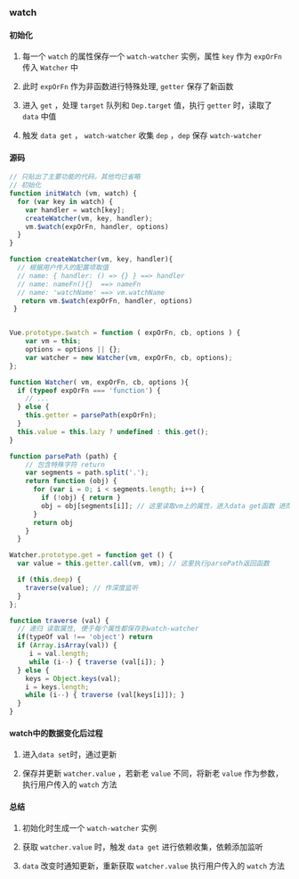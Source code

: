 ### watch

#### 初始化

1. 每一个 `watch` 的属性保存一个 `watch-watcher` 实例，属性 `key` 作为 `expOrFn` 传入 `Watcher` 中

2. 此时 `expOrFn` 作为非函数进行特殊处理, `getter` 保存了新函数

3. 进入 `get` ，处理 `target` 队列和 `Dep.target` 值，执行 `getter` 时，读取了 `data` 中值
   
4. 触发 `data get` ， `watch-watcher` 收集 `dep` ，`dep` 保存 `watch-watcher`
   
#### 源码

```js
// 只贴出了主要功能的代码，其他均已省略
// 初始化
function initWatch (vm, watch) {
  for (var key in watch) {
    var handler = watch[key];
    createWatcher(vm, key, handler);
    vm.$watch(expOrFn, handler, options)
  }
}

function createWatcher(vm, key, handler){
  // 根据用户传入的配置项取值 
  // name: { handler: () => {} } ==> handler
  // name: nameFn(){}  ==> nameFn
  // name: 'watchName' ==> vm.watchName
   return vm.$watch(expOrFn, handler, options)
 }


Vue.prototype.$watch = function ( expOrFn, cb, options ) {
    var vm = this;
    options = options || {};
    var watcher = new Watcher(vm, expOrFn, cb, options);
};

function Watcher( vm, expOrFn, cb, options ){
  if (typeof expOrFn === 'function') {
    // ...
  } else {
    this.getter = parsePath(expOrFn);
  }
  this.value = this.lazy ? undefined : this.get();
}

function parsePath (path) {
    // 包含特殊字符 return
    var segments = path.split('.');
    return function (obj) {
      for (var i = 0; i < segments.length; i++) {
        if (!obj) { return }
        obj = obj[segments[i]]; // 这里读取vm上的属性，进入data get函数 进而收集依赖
      }
      return obj
    }
  }

Watcher.prototype.get = function get () {
  var value = this.getter.call(vm, vm); // 这里执行parsePath返回函数

  if (this.deep) {
    traverse(value); // 作深度监听
  }
};

function traverse (val) {
  // 递归 读取属性, 便于每个属性都保存到watch-watcher
  if(typeOf val !== 'object') return
  if (Array.isArray(val)) {
     i = val.length;
     while (i--) { traverse (val[i]); }
  } else {
    keys = Object.keys(val);
    i = keys.length;
    while (i--) { traverse (val[keys[i]]); }
  }
}

```

#### watch中的数据变化后过程

1. 进入`data set`时，通过更新

2. 保存并更新 `watcher.value` ，若新老 `value` 不同，将新老 `value` 作为参数，执行用户传入的 `watch` 方法

#### 总结

1. 初始化时生成一个 `watch-watcher` 实例

2. 获取 `watcher.value` 时，触发 `data get` 进行依赖收集，依赖添加监听

3. `data` 改变时通知更新，重新获取 `watcher.value` 执行用户传入的 `watch` 方法

